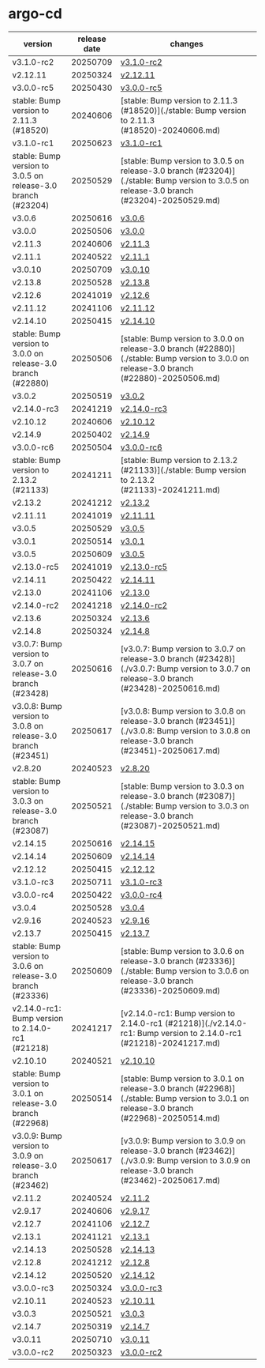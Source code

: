 # argo-cd	


|version|release date|changes|
|---|---|---|
|v3.1.0-rc2|20250709|[v3.1.0-rc2](./v3.1.0-rc2-20250709.md)|
|v2.12.11|20250324|[v2.12.11](./v2.12.11-20250324.md)|
|v3.0.0-rc5|20250430|[v3.0.0-rc5](./v3.0.0-rc5-20250430.md)|
|stable: Bump version to 2.11.3 (#18520)|20240606|[stable: Bump version to 2.11.3 (#18520)](./stable: Bump version to 2.11.3 (#18520)-20240606.md)|
|v3.1.0-rc1|20250623|[v3.1.0-rc1](./v3.1.0-rc1-20250623.md)|
|stable: Bump version to 3.0.5 on release-3.0 branch (#23204)|20250529|[stable: Bump version to 3.0.5 on release-3.0 branch (#23204)](./stable: Bump version to 3.0.5 on release-3.0 branch (#23204)-20250529.md)|
|v3.0.6|20250616|[v3.0.6](./v3.0.6-20250616.md)|
|v3.0.0|20250506|[v3.0.0](./v3.0.0-20250506.md)|
|v2.11.3|20240606|[v2.11.3](./v2.11.3-20240606.md)|
|v2.11.1|20240522|[v2.11.1](./v2.11.1-20240522.md)|
|v3.0.10|20250709|[v3.0.10](./v3.0.10-20250709.md)|
|v2.13.8|20250528|[v2.13.8](./v2.13.8-20250528.md)|
|v2.12.6|20241019|[v2.12.6](./v2.12.6-20241019.md)|
|v2.11.12|20241106|[v2.11.12](./v2.11.12-20241106.md)|
|v2.14.10|20250415|[v2.14.10](./v2.14.10-20250415.md)|
|stable: Bump version to 3.0.0 on release-3.0 branch (#22880)|20250506|[stable: Bump version to 3.0.0 on release-3.0 branch (#22880)](./stable: Bump version to 3.0.0 on release-3.0 branch (#22880)-20250506.md)|
|v3.0.2|20250519|[v3.0.2](./v3.0.2-20250519.md)|
|v2.14.0-rc3|20241219|[v2.14.0-rc3](./v2.14.0-rc3-20241219.md)|
|v2.10.12|20240606|[v2.10.12](./v2.10.12-20240606.md)|
|v2.14.9|20250402|[v2.14.9](./v2.14.9-20250402.md)|
|v3.0.0-rc6|20250504|[v3.0.0-rc6](./v3.0.0-rc6-20250504.md)|
|stable: Bump version to 2.13.2 (#21133)|20241211|[stable: Bump version to 2.13.2 (#21133)](./stable: Bump version to 2.13.2 (#21133)-20241211.md)|
|v2.13.2|20241212|[v2.13.2](./v2.13.2-20241212.md)|
|v2.11.11|20241019|[v2.11.11](./v2.11.11-20241019.md)|
|v3.0.5|20250529|[v3.0.5](./v3.0.5-20250529.md)|
|v3.0.1|20250514|[v3.0.1](./v3.0.1-20250514.md)|
|v3.0.5|20250609|[v3.0.5](./v3.0.5-20250609.md)|
|v2.13.0-rc5|20241019|[v2.13.0-rc5](./v2.13.0-rc5-20241019.md)|
|v2.14.11|20250422|[v2.14.11](./v2.14.11-20250422.md)|
|v2.13.0|20241106|[v2.13.0](./v2.13.0-20241106.md)|
|v2.14.0-rc2|20241218|[v2.14.0-rc2](./v2.14.0-rc2-20241218.md)|
|v2.13.6|20250324|[v2.13.6](./v2.13.6-20250324.md)|
|v2.14.8|20250324|[v2.14.8](./v2.14.8-20250324.md)|
|v3.0.7: Bump version to 3.0.7 on release-3.0 branch (#23428)|20250616|[v3.0.7: Bump version to 3.0.7 on release-3.0 branch (#23428)](./v3.0.7: Bump version to 3.0.7 on release-3.0 branch (#23428)-20250616.md)|
|v3.0.8: Bump version to 3.0.8 on release-3.0 branch (#23451)|20250617|[v3.0.8: Bump version to 3.0.8 on release-3.0 branch (#23451)](./v3.0.8: Bump version to 3.0.8 on release-3.0 branch (#23451)-20250617.md)|
|v2.8.20|20240523|[v2.8.20](./v2.8.20-20240523.md)|
|stable: Bump version to 3.0.3 on release-3.0 branch (#23087)|20250521|[stable: Bump version to 3.0.3 on release-3.0 branch (#23087)](./stable: Bump version to 3.0.3 on release-3.0 branch (#23087)-20250521.md)|
|v2.14.15|20250616|[v2.14.15](./v2.14.15-20250616.md)|
|v2.14.14|20250609|[v2.14.14](./v2.14.14-20250609.md)|
|v2.12.12|20250415|[v2.12.12](./v2.12.12-20250415.md)|
|v3.1.0-rc3|20250711|[v3.1.0-rc3](./v3.1.0-rc3-20250711.md)|
|v3.0.0-rc4|20250422|[v3.0.0-rc4](./v3.0.0-rc4-20250422.md)|
|v3.0.4|20250528|[v3.0.4](./v3.0.4-20250528.md)|
|v2.9.16|20240523|[v2.9.16](./v2.9.16-20240523.md)|
|v2.13.7|20250415|[v2.13.7](./v2.13.7-20250415.md)|
|stable: Bump version to 3.0.6 on release-3.0 branch (#23336)|20250609|[stable: Bump version to 3.0.6 on release-3.0 branch (#23336)](./stable: Bump version to 3.0.6 on release-3.0 branch (#23336)-20250609.md)|
|v2.14.0-rc1: Bump version to 2.14.0-rc1 (#21218)|20241217|[v2.14.0-rc1: Bump version to 2.14.0-rc1 (#21218)](./v2.14.0-rc1: Bump version to 2.14.0-rc1 (#21218)-20241217.md)|
|v2.10.10|20240521|[v2.10.10](./v2.10.10-20240521.md)|
|stable: Bump version to 3.0.1 on release-3.0 branch (#22968)|20250514|[stable: Bump version to 3.0.1 on release-3.0 branch (#22968)](./stable: Bump version to 3.0.1 on release-3.0 branch (#22968)-20250514.md)|
|v3.0.9: Bump version to 3.0.9 on release-3.0 branch (#23462)|20250617|[v3.0.9: Bump version to 3.0.9 on release-3.0 branch (#23462)](./v3.0.9: Bump version to 3.0.9 on release-3.0 branch (#23462)-20250617.md)|
|v2.11.2|20240524|[v2.11.2](./v2.11.2-20240524.md)|
|v2.9.17|20240606|[v2.9.17](./v2.9.17-20240606.md)|
|v2.12.7|20241106|[v2.12.7](./v2.12.7-20241106.md)|
|v2.13.1|20241121|[v2.13.1](./v2.13.1-20241121.md)|
|v2.14.13|20250528|[v2.14.13](./v2.14.13-20250528.md)|
|v2.12.8|20241212|[v2.12.8](./v2.12.8-20241212.md)|
|v2.14.12|20250520|[v2.14.12](./v2.14.12-20250520.md)|
|v3.0.0-rc3|20250324|[v3.0.0-rc3](./v3.0.0-rc3-20250324.md)|
|v2.10.11|20240523|[v2.10.11](./v2.10.11-20240523.md)|
|v3.0.3|20250521|[v3.0.3](./v3.0.3-20250521.md)|
|v2.14.7|20250319|[v2.14.7](./v2.14.7-20250319.md)|
|v3.0.11|20250710|[v3.0.11](./v3.0.11-20250710.md)|
|v3.0.0-rc2|20250323|[v3.0.0-rc2](./v3.0.0-rc2-20250323.md)|
